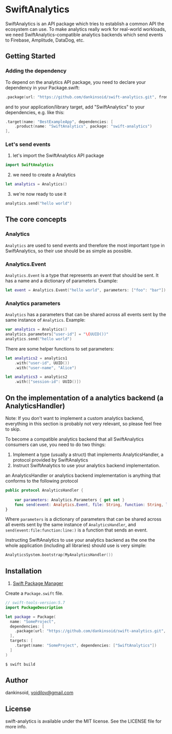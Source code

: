 # SwiftAnalytics
SwiftAnalytics is an API package which tries to establish a common API the ecosystem can use.
To make analytics really work for real-world workloads, we need SwiftAnalytics-compatible analytics backends which send events to Firebase, Amplitude, DataDog, etc.

## Getting Started

### Adding the dependency
To depend on the analytics API package, you need to declare your dependency in your Package.swift:
```swift
.package(url: "https://github.com/dankinsoid/swift-analytics.git", from: "1.4.0"),
```
and to your application/library target, add "SwiftAnalytics" to your dependencies, e.g. like this:
```swift
.target(name: "BestExampleApp", dependencies: [
    .product(name: "SwiftAnalytics", package: "swift-analytics")
],
```
### Let's send events
1. let's import the SwiftAnalytics API package
```swift
import SwiftAnalytics
```

2. we need to create a Analytics
```swift
let analytics = Analytics()
```

3. we're now ready to use it
```swift
analytics.send("hello world")
```

## The core concepts

### Analytics
`Analytics` are used to send events and therefore the most important type in SwiftAnalytics, so their use should be as simple as possible.

### Analytics.Event
`Analytics.Event` is a type that represents an event that should be sent. It has a name and a dictionary of parameters. Example:
```swift
let event = Analytics.Event("hello world", parameters: ["foo": "bar"])
```

### Analytics parameters
`Analytics` has a parameters that can be shared across all events sent by the same instance of `Analytics`. Example:
```swift
var analytics = Analytics()
analytics.parameters["user-id"] = "\(UUID())"
analytics.send("hello world")
```
There are some helper functions to set parameters:
```swift
let analytics2 = analytics1
	.with("user-id", UUID())
    .with("user-name", "Alice")

let analytics3 = analytics2
    .with(["session-id": UUID()])
```

## On the implementation of a analytics backend (a AnalyticsHandler)
Note: If you don't want to implement a custom analytics backend, everything in this section is probably not very relevant, so please feel free to skip.

To become a compatible analytics backend that all SwiftAnalytics consumers can use, you need to do two things: 
1. Implement a type (usually a struct) that implements AnalyticsHandler, a protocol provided by SwiftAnalytics
2. Instruct SwiftAnalytics to use your analytics backend implementation.

an AnalyticsHandler or analytics backend implementation is anything that conforms to the following protocol
```swift
public protocol AnalyticsHandler {
    
    var parameters: Analytics.Parameters { get set }
    func send(event: Analytics.Event, file: String, function: String, line: UInt)
}
```
Where `parameters` is a dictionary of parameters that can be shared across all events sent by the same instance of `AnalyticsHandler`, and `send(event:file:function:line:)` is a function that sends an event.

Instructing SwiftAnalytics to use your analytics backend as the one the whole application (including all libraries) should use is very simple:

```swift
AnalyticsSystem.bootstrap(MyAnalyticsHandler())
```

## Installation

1. [Swift Package Manager](https://github.com/apple/swift-package-manager)

Create a `Package.swift` file.
```swift
// swift-tools-version:5.7
import PackageDescription

let package = Package(
  name: "SomeProject",
  dependencies: [
    .package(url: "https://github.com/dankinsoid/swift-analytics.git", from: "1.4.0")
  ],
  targets: [
    .target(name: "SomeProject", dependencies: ["SwiftAnalytics"])
  ]
)
```
```ruby
$ swift build
```

## Author

dankinsoid, voidilov@gmail.com

## License

swift-analytics is available under the MIT license. See the LICENSE file for more info.
